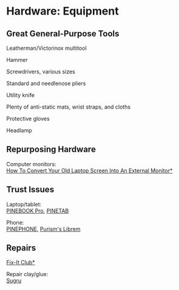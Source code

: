 # Hardware: Equipment

## Great General-Purpose Tools

Leatherman/Victorinox multitool

Hammer

Screwdrivers, various sizes

Standard and needlenose pliers

Utility knife

Plenty of anti-static mats, wrist straps, and cloths

Protective gloves

Headlamp

## Repurposing Hardware

Computer monitors:  
[How To Convert Your Old Laptop Screen Into An External Monitor*](https://www.slashdigit.com/convert-old-laptop-screen-external-monitor/)

## Trust Issues

Laptop/tablet:  
[PINEBOOK Pro](https://www.pine64.org/pinebook-pro/),
[PINETAB](https://www.pine64.org/pinetab/)

Phone:  
[PINEPHONE](https://www.pine64.org/pinephone/),
[Purism's Librem](https://puri.sm/products/librem-5/)

## Repairs

[Fix-It Club*](https://fixitclub.com/)

Repair clay/glue:  
[Sugru](https://sugru.com/)
